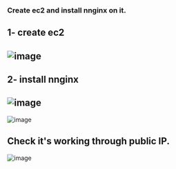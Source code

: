 ### Create ec2 and install nnginx on it.
## 1- create ec2
![image](https://github.com/Ashoman/sprents-task/assets/40643592/0ff42a72-3de4-43dd-948c-216ca6b692bf)
--------------------------------------------------------------------------------------------------------------
## 2- install nnginx
![image](https://github.com/Ashoman/sprents-task/assets/40643592/792a8934-066d-4463-829a-9f276bee49e5)
----------------------------------------------------------------------------------------------------------
![image](https://github.com/Ashoman/sprents-task/assets/40643592/6b5aa554-6de3-446a-8526-27ae155fb9ec)
## Check it's working through public IP.
![image](https://github.com/Ashoman/sprents-task/assets/40643592/9fae5fe3-572d-4dd7-a04c-45152cf59bef)
